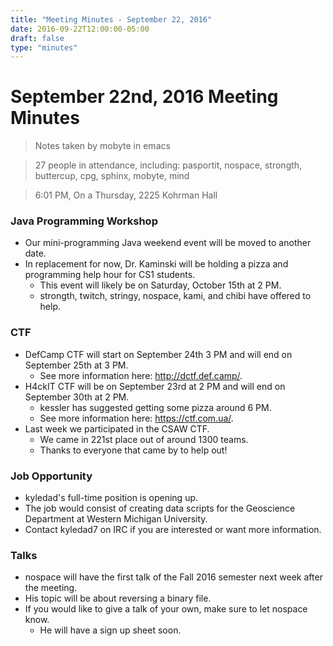 ```yaml
---
title: "Meeting Minutes - September 22, 2016"
date: 2016-09-22T12:00:00-05:00
draft: false
type: "minutes"
---
```


# September 22nd, 2016 Meeting Minutes
> Notes taken by mobyte in emacs

> 27 people in attendance, including: pasportit, nospace, strongth, buttercup, cpg, sphinx, mobyte, mind

> 6:01 PM, On a Thursday, 2225 Kohrman Hall

### Java Programming Workshop
- Our mini-programming Java weekend event will be moved to another date.
- In replacement for now, Dr. Kaminski will be holding a pizza and programming help hour for CS1 students.
  - This event will likely be on Saturday, October 15th at 2 PM.
  - strongth, twitch, stringy, nospace, kami, and chibi have offered to help.

### CTF
- DefCamp CTF will start on September 24th 3 PM and will end on September 25th at 3 PM.
  - See more information here: http://dctf.def.camp/.
- H4ckIT CTF will be on September 23rd at 2 PM and will end on September 30th at 2 PM.
  - kessler has suggested getting some pizza around 6 PM.
  - See more information here: https://ctf.com.ua/.
- Last week we participated in the CSAW CTF.
  - We came in 221st place out of around 1300 teams.
  - Thanks to everyone that came by to help out!

### Job Opportunity
- kyledad's full-time position is opening up.
- The job would consist of creating data scripts for the Geoscience Department at Western Michigan University.
- Contact kyledad7 on IRC if you are interested or want more information.

### Talks
- nospace will have the first talk of the Fall 2016 semester next week after the meeting.
- His topic will be about reversing a binary file.
- If you would like to give a talk of your own, make sure to let nospace know.
  - He will have a sign up sheet soon.
